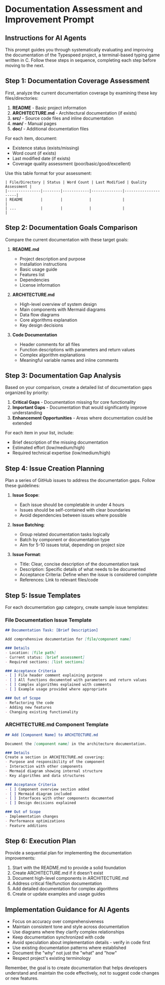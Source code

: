 # Documentation Assessment and Improvement Prompt

## Instructions for AI Agents

This prompt guides you through systematically evaluating and improving the documentation of the Typespeed project, a terminal-based typing game written in C. Follow these steps in sequence, completing each step before moving to the next.

## Step 1: Documentation Coverage Assessment

First, analyze the current documentation coverage by examining these key files/directories:

1. **README** - Basic project information
2. **ARCHITECTURE.md** - Architectural documentation (if exists)
3. **src/** - Source code files and inline documentation
4. **man/** - Manual pages
5. **doc/** - Additional documentation files

For each item, document:
- Existence status (exists/missing)
- Word count (if exists)
- Last modified date (if exists)
- Coverage quality assessment (poor/basic/good/excellent)

Use this table format for your assessment:
```
| File/Directory | Status | Word Count | Last Modified | Quality Assessment |
|---------------|--------|------------|--------------|---------------------|
| README        |        |            |              |                     |
| ...           |        |            |              |                     |
```

## Step 2: Documentation Goals Comparison

Compare the current documentation with these target goals:

1. **README.md**
   - Project description and purpose
   - Installation instructions
   - Basic usage guide
   - Features list
   - Dependencies
   - License information

2. **ARCHITECTURE.md**
   - High-level overview of system design
   - Main components with Mermaid diagrams
   - Data flow diagrams
   - Core algorithms explanation
   - Key design decisions

3. **Code Documentation**
   - Header comments for all files
   - Function descriptions with parameters and return values
   - Complex algorithm explanations
   - Meaningful variable names and inline comments

## Step 3: Documentation Gap Analysis

Based on your comparison, create a detailed list of documentation gaps organized by priority:

1. **Critical Gaps** - Documentation missing for core functionality
2. **Important Gaps** - Documentation that would significantly improve understanding
3. **Enhancement Opportunities** - Areas where documentation could be extended

For each item in your list, include:
- Brief description of the missing documentation
- Estimated effort (low/medium/high)
- Required technical expertise (low/medium/high)

## Step 4: Issue Creation Planning

Plan a series of GitHub issues to address the documentation gaps. Follow these guidelines:

1. **Issue Scope**:
   - Each issue should be completable in under 4 hours
   - Issues should be self-contained with clear boundaries
   - Avoid dependencies between issues where possible

2. **Issue Batching**:
   - Group related documentation tasks logically
   - Batch by component or documentation type
   - Aim for 5-10 issues total, depending on project size

3. **Issue Format**:
   - Title: Clear, concise description of the documentation task
   - Description: Specific details of what needs to be documented
   - Acceptance Criteria: Define when the issue is considered complete
   - References: Link to relevant files/code

## Step 5: Issue Templates

For each documentation gap category, create sample issue templates:

### File Documentation Issue Template
```markdown
## Documentation Task: [Brief Description]

Add comprehensive documentation for [file/component name]

### Details
- Location: [file path]
- Current status: [brief assessment]
- Required sections: [list sections]

### Acceptance Criteria
- [ ] File header comment explaining purpose
- [ ] All functions documented with parameters and return values
- [ ] Complex algorithms explained with comments
- [ ] Example usage provided where appropriate

### Out of Scope
- Refactoring the code
- Adding new features
- Changing existing functionality
```

### ARCHITECTURE.md Component Template
```markdown
## Add [Component Name] to ARCHITECTURE.md

Document the [component name] in the architecture documentation.

### Details
Create a section in ARCHITECTURE.md covering:
- Purpose and responsibility of the component
- Interaction with other components
- Mermaid diagram showing internal structure
- Key algorithms and data structures

### Acceptance Criteria
- [ ] Component overview section added
- [ ] Mermaid diagram included
- [ ] Interfaces with other components documented
- [ ] Design decisions explained

### Out of Scope
- Implementation changes
- Performance optimizations
- Feature additions
```

## Step 6: Execution Plan

Provide a sequential plan for implementing the documentation improvements:

1. Start with the README.md to provide a solid foundation
2. Create ARCHITECTURE.md if it doesn't exist
3. Document high-level components in ARCHITECTURE.md
4. Address critical file/function documentation
5. Add detailed documentation for complex algorithms
6. Create or update examples and usage guides

## Implementation Guidance for AI Agents

- Focus on accuracy over comprehensiveness
- Maintain consistent tone and style across documentation
- Use diagrams where they clarify complex relationships
- Keep documentation synchronized with code
- Avoid speculation about implementation details - verify in code first
- Use existing documentation patterns where established
- Document the "why" not just the "what" and "how"
- Respect project's existing terminology

Remember, the goal is to create documentation that helps developers understand and maintain the code effectively, not to suggest code changes or new features.
